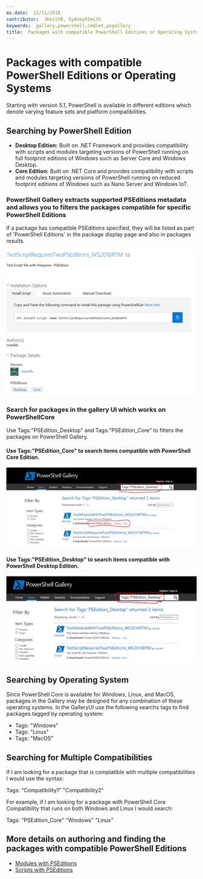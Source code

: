 ```yaml
---
ms.date:  12/11/2018
contributor:  JKeithB, SydneyhSmith
keywords:  gallery,powershell,cmdlet,psgallery
title:  Packages with compatible PowerShell Editions or Operating System
---
```

# Packages with compatible PowerShell Editions or Operating Systems

Starting with version 5.1, PowerShell is available in different editions which denote varying
feature sets and platform compatibilities.

## Searching by PowerShell Edition 

- **Desktop Edition:** Built on .NET Framework and provides compatibility with scripts and modules
  targeting versions of PowerShell running on full footprint editions of Windows such as Server Core
  and Windows Desktop.
- **Core Edition:** Built on .NET Core and provides compatibility with scripts and modules
  targeting versions of PowerShell running on reduced footprint editions of Windows such as Nano
  Server and Windows IoT.

### PowerShell Gallery extracts supported PSEditions metadata and allows you to filters the packages compatible for specific PowerShell Editions

If a package has compatible PSEditions specified, they will be listed as part of 'PowerShell
Editions' in the package display page and also in packages results.

![Item display page with PSEditions](../../Images/packagedisplaypagewithpseditions.PNG)

### Search for packages in the gallery UI which works on PowerShellCore

Use Tags:"PSEdition_Desktop" and Tags:"PSEdition_Core" to filters the packages on PowerShell Gallery.

#### Use Tags:"PSEdition_Core" to search items compatible with PowerShell Core Edition.

![Search results for items compatible with Core PSEdition](../../Images/SearchResultsWithPSEditions.PNG)

#### Use Tags:"PSEdition_Desktop" to search items compatible with PowerShell Desktop Edition.

![Search results for items compatible with Desktop PSEdition](../../Images/SearchResultsWithPSEdition-Desktop.PNG)

## Searching by Operating System 

Since PowerShell Core is available for Windows, Linux, and MacOS, packages in the Gallery may be designed for any combination of these operating systems. In the GalleryUI use the following searchs tags to find packages tagged by operating system:

- Tags: "Windows"
- Tags: "Linux"
- Tags: "MacOS" 

## Searching for Multiple Compatibilities

If I am looking for a package that is complatible with multiple compatibilities I would use the syntax: 

Tags: "Compatibility1" "Compatibility2" 

For example, if I am looking for a package with PowerShell Core Compatibility that runs on both Windows and Linux I would search:

Tags: "PSEdition_Core" "Windows" "Linux" 

## More details on authoring and finding the packages with compatible PowerShell Editions

- [Modules with PSEditions](../../concepts/module-psedition-support.md)
- [Scripts with PSEditions](../../concepts/script-psedition-support.md)
